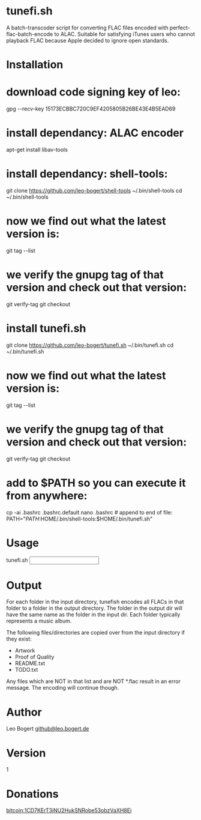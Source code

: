 tunefi.sh
=========

A batch-transcoder script for converting FLAC files encoded with perfect-flac-batch-encode to ALAC.
Suitable for satisfying iTunes users who cannot playback FLAC because Apple decided to ignore open standards.

Installation
=============

# download code signing key of leo:
gpg --recv-key 15173ECBBC720C9EF4205805B26BE43E4B5EAD69

# install dependancy: ALAC encoder
apt-get install libav-tools

# install dependancy: shell-tools:
git clone https://github.com/leo-bogert/shell-tools ~/.bin/shell-tools
cd ~/.bin/shell-tools
# now we find out what the latest version is:
git tag --list
# we verify the gnupg tag of that version and check out that version:
git verify-tag <latest version tag>
git checkout <latest version tag>

# install tunefi.sh
git clone https://github.com/leo-bogert/tunefi.sh ~/.bin/tunefi.sh
cd ~/.bin/tunefi.sh
# now we find out what the latest version is:
git tag --list
# we verify the gnupg tag of that version and check out that version:
git verify-tag <latest version tag>
git checkout <latest version tag>

# add to $PATH so you can execute it from anywhere:
cp -ai .bashrc .bashrc.default
nano .bashrc
		# append to end of file:
		PATH="$PATH:$HOME/.bin/shell-tools:$HOME/.bin/tunefi.sh"

Usage
=====

tunefi.sh <input directory> <output directory>

Output
======
For each folder in the input directory, tunefish encodes all FLACs in that folder to a folder in the output directory.
The folder in the output dir will have the same name as the folder in the input dir.
Each folder typically represents a music album.

The following files/directories are copied over from the input directory if they exist:
- Artwork
- Proof of Quality
- README.txt
- TODO.txt

Any files which are NOT in that list and are NOT *.flac result in an error message. The encoding will continue though.

Author
======

Leo Bogert <github@leo.bogert.de>


Version
=======

1

Donations
=========

[bitcoin:1CD7KErT3jNU2HukSNRobe53obzVaXH8Ei](bitcoin:1CD7KErT3jNU2HukSNRobe53obzVaXH8Ei)

